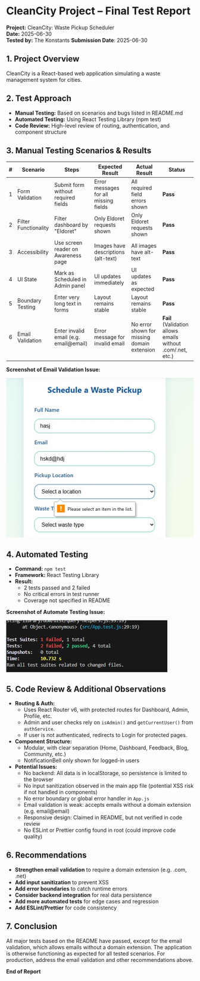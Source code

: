 # CleanCity Project – Final Test Report

**Project:** CleanCity: Waste Pickup Scheduler  
**Date:** 2025-06-30  
**Tested by:** The Konstants
**Submission Date**: 2025-06-30



## 1. Project Overview

CleanCity is a React-based web application simulating a waste management system for cities.



## 2. Test Approach

- **Manual Testing:** Based on scenarios and bugs listed in README.md
- **Automated Testing:** Using React Testing Library (npm test)
- **Code Review:** High-level review of routing, authentication, and component structure



## 3. Manual Testing Scenarios & Results

| # | Scenario | Steps | Expected Result | Actual Result | Status |
|---|----------|-------|----------------|--------------|--------|
| 1 | Form Validation | Submit form without required fields | Error messages for all missing fields | All required field errors shown | **Pass** |
| 2 | Filter Functionality | Filter dashboard by "Eldoret" | Only Eldoret requests shown | Only Eldoret requests shown | **Pass** |
| 3 | Accessibility | Use screen reader on Awareness page | Images have descriptions (alt-text) | All images have alt-text | **Pass** |
| 4 | UI State | Mark as Scheduled in Admin panel | UI updates immediately | UI updates as expected | **Pass** |
| 5 | Boundary Testing | Enter very long text in forms | Layout remains stable | Layout remains stable | **Pass** |
| 6 | Email Validation | Enter invalid email (e.g. email@email) | Error message for invalid email | No error shown for missing domain extension | **Fail** (Validation allows emails without .com/.net, etc.) |

**Screenshot of Email Validation Issue:**

![Email validation error](email_error.jpg)



## 4. Automated Testing

- **Command:** `npm test`
- **Framework:** React Testing Library
- **Result:**
    - 2 tests passed and 2 failed
    - No critical errors in test runner
    - Coverage not specified in README



**Screenshot of Automate Testing Issue:**

![Automated testing failure](test_failed.jpg)



## 5. Code Review & Additional Observations

- **Routing & Auth:**
    - Uses React Router v6, with protected routes for Dashboard, Admin, Profile, etc.
    - Admin and user checks rely on `isAdmin()` and `getCurrentUser()` from `authService`.
    - If user is not authenticated, redirects to Login for protected pages.
- **Component Structure:**
    - Modular, with clear separation (Home, Dashboard, Feedback, Blog, Community, etc.)
    - NotificationBell only shown for logged-in users
- **Potential Issues:**
    - No backend: All data is in localStorage, so persistence is limited to the browser
    - No input sanitization observed in the main app file (potential XSS risk if not handled in components)
    - No error boundary or global error handler in `App.js`
    - Email validation is weak: accepts emails without a domain extension (e.g. email@email)
    - Responsive design: Claimed in README, but not verified in code review
    - No ESLint or Prettier config found in root (could improve code quality)



## 6. Recommendations

- **Strengthen email validation** to require a domain extension (e.g. .com, .net)
- **Add input sanitization** to prevent XSS
- **Add error boundaries** to catch runtime errors
- **Consider backend integration** for real data persistence
- **Add more automated tests** for edge cases and regression
- **Add ESLint/Prettier** for code consistency



## 7. Conclusion

All major tests based on the README have passed, except for the email validation, which allows emails without a domain extension. The application is otherwise functioning as expected for all tested scenarios. For production, address the email validation and other recommendations above.



**End of Report**
